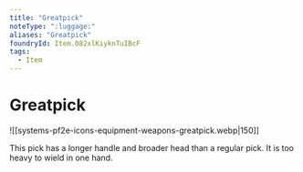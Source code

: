 ```yaml
---
title: "Greatpick"
noteType: ":luggage:"
aliases: "Greatpick"
foundryId: Item.082xlKiyknTuIBcF
tags:
  - Item
---
```


# Greatpick
![[systems-pf2e-icons-equipment-weapons-greatpick.webp|150]]

This pick has a longer handle and broader head than a regular pick. It is too heavy to wield in one hand.

